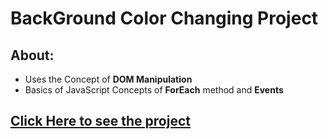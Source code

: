# BackGround Color Changing Project

## About:

- Uses the Concept of **DOM Manipulation**
- Basics of JavaScript Concepts of **ForEach** method and **Events**

## [Click Here to see the project](https://gouravkundu7370.github.io/JavaScript-Projects/BackgroundColorChanger)
